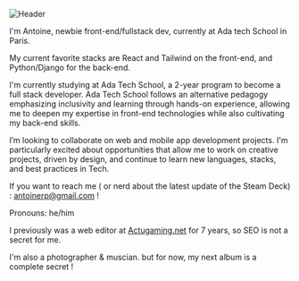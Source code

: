 ![Header](./your-header-image-name.png)


I'm  Antoine, newbie front-end/fullstack dev, currently at Ada tech School in Paris. 

My current favorite stacks are React and Tailwind on the front-end, and Python/Django for the back-end.

I'm currently studying at Ada Tech School, a 2-year program to become a full stack developer. Ada Tech School follows an alternative pedagogy emphasizing inclusivity and learning through hands-on experience, allowing me to deepen my expertise in front-end technologies while also cultivating my back-end skills.

I’m looking to collaborate on web and mobile app development projects. I'm particularly excited about opportunities that allow me to work on creative projects, driven by design, and continue to learn new languages, stacks, and best practices in Tech.

If you want to reach me ( or nerd about the latest update of the Steam Deck) : antoinerp@gmail.com !

Pronouns: he/him

I previously was a web editor at [Actugaming.net](http://actugaming.net/author/antoinerp "Actugaming.net") for 7 years, so SEO is not a secret for me.

I'm also a photographer & muscian. but for now, my next album is a complete secret ! 
